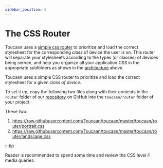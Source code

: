 ```yaml
---
sidebar_position: 3
---
```


# The CSS Router

Toucaan uses a [simple css router](router.md) to prioritize and load the correct stylesheet for the corresponding _class_ of device the user is on. This router will separate your stylesheets according to the types (or classes) of devices being served, and help you organize all your application CSS in the appropriate subfolders as shown in the [architecture](#the-architecture) above.

Toucaan uses a simple CSS router to prioritize and load the correct stylesheet for a given _class of device_. 

To set it up, copy the following two files along with their contents in the `router` folder of our [repository](https://github.com/Toucaan/toucaan/tree/master/toucaan/router) on GitHub into the `toucaan/router` folder of your project. 

These two:

1. https://raw.githubusercontent.com/Toucaan/toucaan/master/toucaan/router/portrait.css
2. https://raw.githubusercontent.com/Toucaan/toucaan/master/toucaan/router/landscape.css


:::tip

Reader is recommended to spend some time and review the CSS level 4 media queries.  
